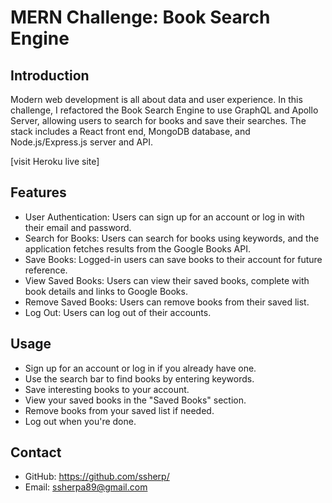 # MERN Challenge: Book Search Engine

## Introduction  
 Modern web development is all about data and user experience. In this challenge, I refactored the Book Search Engine to use GraphQL and Apollo Server, allowing users to search for books and save their searches. The stack includes a React front end, MongoDB database, and Node.js/Express.js server and API.

 [visit Heroku live site]

 ## Features
* User Authentication: Users can sign up for an account or log in with their email and password.
* Search for Books: Users can search for books using keywords, and the application fetches results from the Google Books API.
* Save Books: Logged-in users can save books to their account for future reference.
* View Saved Books: Users can view their saved books, complete with book details and links to Google Books.
* Remove Saved Books: Users can remove books from their saved list.
* Log Out: Users can log out of their accounts.

## Usage

* Sign up for an account or log in if you already have one.
* Use the search bar to find books by entering keywords.
* Save interesting books to your account.
* View your saved books in the "Saved Books" section.
* Remove books from your saved list if needed.
* Log out when you're done.

## Contact
* GitHub: https://github.com/ssherp/
* Email: ssherpa89@gmail.com